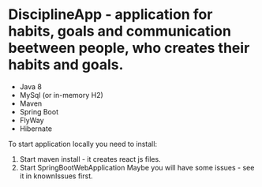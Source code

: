 # DisciplineApp - application for habits, goals and communication beetween people, who creates their habits and goals.

- Java 8
- MySql (or in-memory H2)
- Maven
- Spring Boot
- FlyWay
- Hibernate

To start application locally you need to install:
1. Start maven install - it creates react js files.
2. Start SpringBootWebApplication
Maybe you will have some issues - see it in knownIssues first.